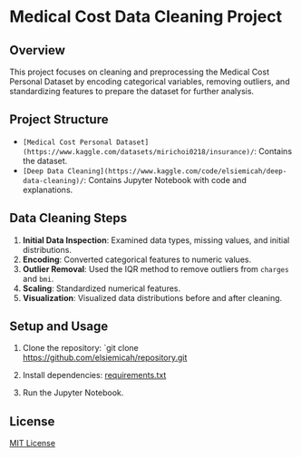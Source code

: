 # Medical Cost Data Cleaning Project

## Overview
This project focuses on cleaning and preprocessing the Medical Cost Personal Dataset by encoding categorical variables, removing outliers, and standardizing features to prepare the dataset for further analysis.

## Project Structure
- `[Medical Cost Personal Dataset](https://www.kaggle.com/datasets/mirichoi0218/insurance)/`: Contains the dataset.
- `[Deep Data Cleaning](https://www.kaggle.com/code/elsiemicah/deep-data-cleaning)/`: Contains Jupyter Notebook with code and explanations.

## Data Cleaning Steps
1. **Initial Data Inspection**: Examined data types, missing values, and initial distributions.
2. **Encoding**: Converted categorical features to numeric values.
3. **Outlier Removal**: Used the IQR method to remove outliers from `charges` and `bmi`.
4. **Scaling**: Standardized numerical features.
5. **Visualization**: Visualized data distributions before and after cleaning.



## Setup and Usage
1. Clone the repository: `git clone https://github.com/elsiemicah/repository.git
2. Install dependencies: [requirements.txt](https://github.com/user-attachments/files/17693249/requirements.txt)

3. Run the Jupyter Notebook.

## License
[MIT License](LICENSE)
